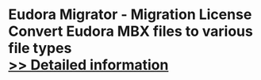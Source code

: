 # Eudora Migrator - Migration License<br />Convert Eudora MBX files to various file types<br />[>> Detailed information](https://secure.shareit.com/shareit/product.html?productid=300976335&affiliateid=200057808)